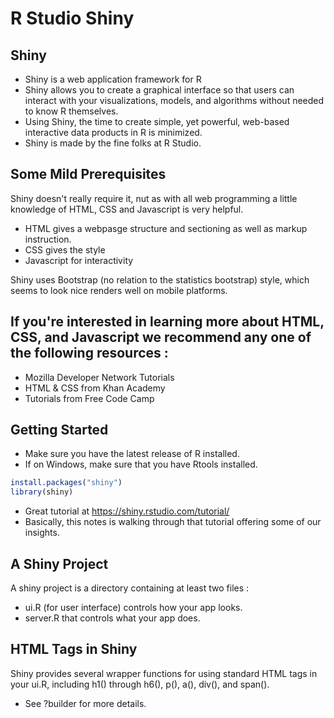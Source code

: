 # R Studio Shiny

## Shiny
- Shiny is a web application framework for R
- Shiny allows you to create a graphical interface so that users can interact with your visualizations, models, and algorithms without needed to know R themselves.
- Using Shiny, the time to create simple, yet powerful, web-based interactive data products in R is minimized.
- Shiny is made by the fine folks at R Studio.


## Some Mild Prerequisites
Shiny doesn't really require it, nut as with all web programming a little knowledge of HTML, CSS and Javascript is very helpful.

- HTML gives a webpasge structure and sectioning as well as markup instruction.
- CSS gives the style
- Javascript for interactivity

Shiny uses Bootstrap (no relation to the statistics bootstrap) style, which seems to look nice renders well on mobile platforms.


## If you're interested in learning more about HTML, CSS, and Javascript we recommend any one of the following resources :
- Mozilla Developer Network Tutorials
- HTML & CSS from Khan Academy
- Tutorials from Free Code Camp


## Getting Started
- Make sure you have the latest release of R installed.
- If on Windows, make sure that you have Rtools installed.
```R
install.packages("shiny")
library(shiny)
```
- Great tutorial at https://shiny.rstudio.com/tutorial/
- Basically, this notes is walking through that tutorial offering some of our insights.


## A Shiny Project
A shiny project is a directory containing at least two files :
- ui.R (for user interface) controls how your app looks.
- server.R that controls what your app does.


## HTML Tags in Shiny
Shiny provides several wrapper functions for using standard HTML tags in your ui.R, including h1() through h6(), p(), a(), div(), and span().
- See ?builder for more details.

